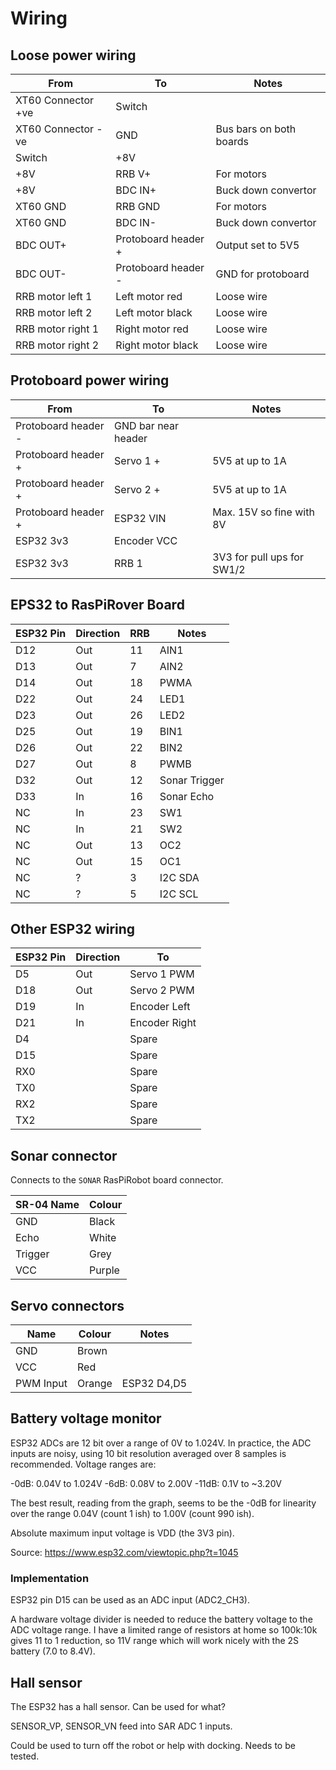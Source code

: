 # Wiring

## Loose power wiring

| From | To | Notes |
|---|---|---|
| XT60 Connector +ve | Switch |  |
| XT60 Connector -ve | GND | Bus bars on both boards |
| Switch | +8V |  |
| +8V | RRB V+ | For motors |
| +8V | BDC IN+ | Buck down convertor |
| XT60 GND | RRB GND | For motors |
| XT60 GND | BDC IN- | Buck down convertor |
| BDC OUT+ | Protoboard header + | Output set to 5V5 |
| BDC OUT- | Protoboard header - | GND for protoboard |
| RRB motor left 1 | Left motor red | Loose wire |
| RRB motor left 2 | Left motor black | Loose wire |
| RRB motor right 1 | Right motor red | Loose wire |
| RRB motor right 2 | Right motor black | Loose wire |

## Protoboard power wiring

| From | To | Notes |
|---|---|---|
| Protoboard header - | GND bar near header | |
| Protoboard header + | Servo 1 + | 5V5 at up to 1A |
| Protoboard header + | Servo 2 + | 5V5 at up to 1A |
| Protoboard header + | ESP32 VIN | Max. 15V so fine with 8V |
| ESP32 3v3 | Encoder VCC | |
| ESP32 3v3 | RRB 1 | 3V3 for pull ups for SW1/2 |

## EPS32 to RasPiRover Board

| ESP32 Pin | Direction | RRB | Notes |
|---|---|---|---|
| D12 | Out | 11 | AIN1 |
| D13 | Out |  7 | AIN2 |
| D14 | Out | 18 | PWMA |
| D22 | Out | 24 | LED1 |
| D23 | Out | 26 | LED2 |
| D25 | Out | 19 | BIN1 |
| D26 | Out | 22 | BIN2 |
| D27 | Out |  8 | PWMB |
| D32 | Out | 12 | Sonar Trigger |
| D33 | In | 16 | Sonar Echo |
| NC | In | 23 | SW1 |
| NC | In | 21 | SW2 |
| NC | Out | 13 | OC2 |
| NC | Out | 15 | OC1 |
| NC | ? |  3 | I2C SDA |
| NC | ? |  5 | I2C SCL |

## Other ESP32 wiring

| ESP32 Pin | Direction | To |
|---|---|---|
| D5 | Out | Servo 1 PWM |
| D18 | Out | Servo 2 PWM |
| D19 | In | Encoder Left |
| D21 | In | Encoder Right |
| D4 | | Spare |
| D15 | | Spare |
| RX0 | | Spare |
| TX0 | | Spare |
| RX2 | | Spare |
| TX2 | | Spare |

## Sonar connector

Connects to the `SONAR` RasPiRobot board connector.

| SR-04 Name | Colour |
|---|---|
| GND | Black |
| Echo | White |
| Trigger | Grey |
| VCC | Purple |

## Servo connectors

| Name | Colour | Notes |
|---|---|---|
| GND | Brown | |
| VCC | Red | |
| PWM Input | Orange | ESP32 D4,D5 |

## Battery voltage monitor

ESP32 ADCs are 12 bit over a range of 0V to 1.024V.  In practice, the ADC inputs are noisy, using 10 bit resolution averaged over 8 samples is recommended.  Voltage ranges are:

-0dB: 0.04V to 1.024V
-6dB: 0.08V to 2.00V
-11dB: 0.1V to ~3.20V

The best result, reading from the graph, seems to be the -0dB for linearity over the range 0.04V (count 1 ish) to 1.00V (count 990 ish).

Absolute maximum input voltage is VDD (the 3V3 pin).

Source: <https://www.esp32.com/viewtopic.php?t=1045>

### Implementation

ESP32 pin D15 can be used as an ADC input (ADC2_CH3).

A hardware voltage divider is needed to reduce the battery voltage to the ADC voltage range.  I have a limited range of resistors at home so 100k:10k gives 11 to 1 reduction, so 11V range which will work nicely with the 2S battery (7.0 to 8.4V).

## Hall sensor

The ESP32 has a hall sensor.  Can be used for what?

SENSOR_VP, SENSOR_VN feed into SAR ADC 1 inputs.

Could be used to turn off the robot or help with docking.  Needs to be tested.
